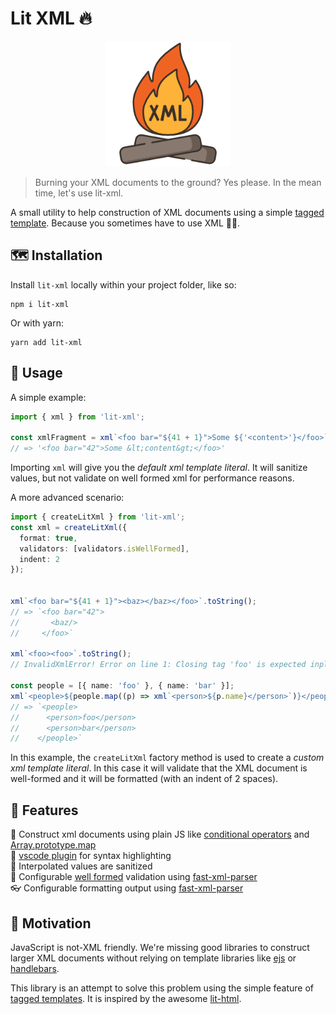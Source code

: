# Lit XML 🔥

<p align="center">
  <img width="200" height="200" src="https://raw.githubusercontent.com/nicojs/lit-xml/master/packages/vscode-lit-xml/images/icon.png">
</p>

> Burning your XML documents to the ground? Yes please. In the mean time, let's use lit-xml.

A small utility to help construction of XML documents using a simple [tagged template](https://developer.mozilla.org/en-US/docs/Web/JavaScript/Reference/Template_literals#Tagged_templates). Because you sometimes have to use XML 🤷‍♀️.

## 🗺️ Installation

Install `lit-xml` locally within your project folder, like so:

```shell
npm i lit-xml
```

Or with yarn:

```shell
yarn add lit-xml
```

## 🎁 Usage

A simple example:

```ts
import { xml } from 'lit-xml';

const xmlFragment = xml`<foo bar="${41 + 1}">Some ${'<content>'}</foo>`.toString();
// => '<foo bar="42">Some &lt;content&gt;</foo>'
```

Importing `xml` will give you the _default xml template literal_. It will sanitize values, but not validate on well formed xml for performance reasons. 

A more advanced scenario:

```ts
import { createLitXml } from 'lit-xml';
const xml = createLitXml({
  format: true,
  validators: [validators.isWellFormed],
  indent: 2
});


xml`<foo bar="${41 + 1}"><baz></baz></foo>`.toString();
// => `<foo bar="42">
//       <baz/> 
//     </foo>`

xml`<foo><foo>`.toString();
// InvalidXmlError! Error on line 1: Closing tag 'foo' is expected inplace of 'bar'. 

const people = [{ name: 'foo' }, { name: 'bar' }];
xml`<people>${people.map((p) => xml`<person>${p.name}</person>`)}</people>`.toString();
// => `<people>
//      <person>foo</person>
//      <person>bar</person>
//    </people>`
```

In this example, the `createLitXml` factory method is used to create a _custom xml template literal_. 
In this case it will validate that the XML document is well-formed and it will be formatted (with an indent of 2 spaces).

## 🚀 Features

🧩 Construct xml documents using plain JS like [conditional operators](https://developer.mozilla.org/en-US/docs/Web/JavaScript/Reference/Operators/Conditional_Operator) and [Array.prototype.map](https://developer.mozilla.org/en-US/docs/Web/JavaScript/Reference/Global_Objects/Array/map)  
💄 [vscode plugin](https://github.com/nicojs/lit-xml/tree/master/packages/vscode-lit-xml#lit-xml-vs-code-extension-) for syntax highlighting  
🚿 Interpolated values are sanitized  
📐 Configurable [well formed](https://www.w3resource.com/xml/well-formed.php) validation using [fast-xml-parser](https://www.npmjs.com/package/fast-xml-parser)    
👓 Configurable formatting output using [fast-xml-parser](https://www.npmjs.com/package/fast-xml-parser)  

## 💭 Motivation

JavaScript is not-XML friendly. We're missing good libraries to construct larger XML documents without relying on template libraries like [ejs](https://www.npmjs.com/package/ejs) or [handlebars](https://www.npmjs.com/package/handlebars). 

This library is an attempt to solve this problem using the simple feature of [tagged templates](https://developer.mozilla.org/en-US/docs/Web/JavaScript/Reference/Template_literals#Tagged_templates). It is inspired by the awesome [lit-html](https://www.npmjs.com/package/lit-html).

